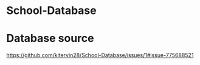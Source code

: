 # School-Database
# Database source
https://github.com/kitervin28/School-Database/issues/1#issue-775688521
